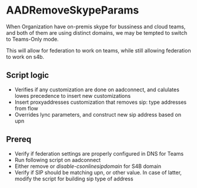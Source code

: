 # AADRemoveSkypeParams

When Organization have on-premis skype for bussiness and cloud teams, and both of them are using distinct domains, we may be tempted to switch to Teams-Only mode.

This will allow for federation to work on teams, while still allowing federation to work on s4b.

## Script logic
* Verifies if any customization are done on aadconnect, and calulates lowes precedence to insert new customizations
* Insert proxyaddresses customization that removes sip: type addresses from flow
* Overrides lync parameters, and construct new sip address based on upn


## Prereq
* Verify if federation settings are properly configured in DNS for Teams
* Run following script on aadconnect
* Either remove or _disable-csonlinesipdomain_ for S4B domain
* Verify if SIP should be matching upn, or other value. In case of latter, modify the script for building sip type of address

